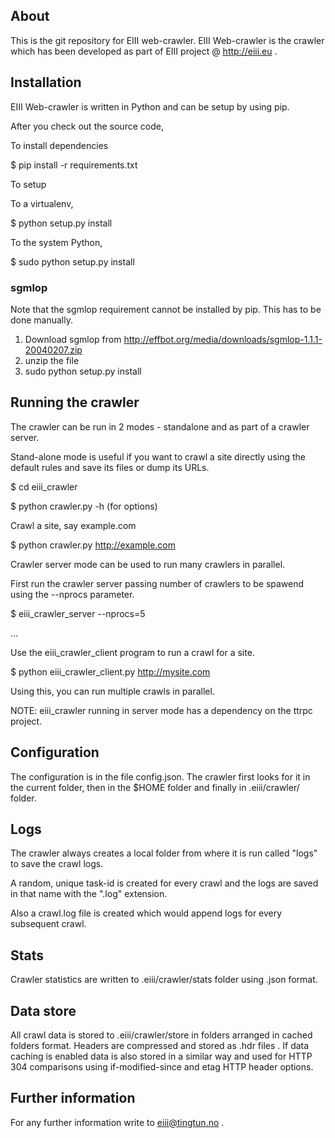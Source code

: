 ## About
This is the git repository for EIII web-crawler. EIII Web-crawler is the crawler
which has been developed as part of EIII project @ http://eiii.eu .

## Installation

EIII Web-crawler is written in Python and can be setup by using pip.

After you check out the source code,

To install dependencies

$ pip install -r requirements.txt

To setup

To a virtualenv,

$  python setup.py install

To the system Python,

$ sudo python setup.py install

### sgmlop

Note that the sgmlop requirement cannot be installed by pip. This has to be done
manually.

1. Download sgmlop from  http://effbot.org/media/downloads/sgmlop-1.1.1-20040207.zip
2. unzip the file
3. sudo python setup.py install



## Running the crawler

The crawler can be run in 2 modes - standalone and as part of a crawler server.

Stand-alone mode is useful if you want to crawl a site directly using the default rules
and save its files or dump its URLs.

$ cd eiii_crawler

$ python crawler.py -h (for options)

Crawl a site, say example.com

$ python crawler.py http://example.com

Crawler server mode can be used to run many crawlers in parallel.

First run the crawler server passing number of crawlers to be spawend using the --nprocs
parameter.

$ eiii_crawler_server --nprocs=5

...

Use the eiii_crawler_client program to run a crawl for a site.

$ python eiii_crawler_client.py http://mysite.com

Using this, you can run multiple crawls in parallel.

NOTE: eiii_crawler running in server mode has a dependency on the ttrpc project.

## Configuration

The configuration is in the file config.json. The crawler first looks for it in the
current folder, then in the $HOME folder and finally in .eiii/crawler/ folder.

## Logs

The crawler always creates a local folder from where it is run called "logs" to save the crawl logs.

A random, unique task-id is created for every crawl and the logs are saved in that name with the ".log" extension.

Also a crawl.log file is created which would append logs for every subsequent crawl.

## Stats

Crawler statistics are written to .eiii/crawler/stats folder using <task-id>.json format.


## Data store

All crawl data is stored to .eiii/crawler/store in folders arranged in cached folders
format. Headers are compressed and stored as .hdr files . If data caching is enabled
data is also stored in a similar way and used for HTTP 304 comparisons using
if-modified-since and etag HTTP header options.

## Further information

For any further information write to eiii@tingtun.no .
